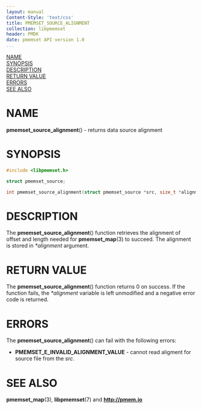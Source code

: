 ```yaml
---
layout: manual
Content-Style: 'text/css'
title: PMEMSET_SOURCE_ALIGNMENT
collection: libpmemset
header: PMDK
date: pmemset API version 1.0
...
```


[comment]: <> (SPDX-License-Identifier: BSD-3-Clause)
[comment]: <> (Copyright 2021, Intel Corporation)

[comment]: <> (pmemset_source_alignment.3 -- man page for pmemset_source_alignment)

[NAME](#name)<br />
[SYNOPSIS](#synopsis)<br />
[DESCRIPTION](#description)<br />
[RETURN VALUE](#return-value)<br />
[ERRORS](#errors)<br />
[SEE ALSO](#see-also)<br />

# NAME #

**pmemset_source_alignment**() - returns data source alignment

# SYNOPSIS #

```c
#include <libpmemset.h>

struct pmemset_source;

int pmemset_source_alignment(struct pmemset_source *src, size_t *alignment);

```

# DESCRIPTION #

The **pmemset_source_alignment**() function retrieves the alignment of offset and
length needed for **pmemset_map**(3) to succeed. The alignment is stored in
*\*alignment* argument.

# RETURN VALUE #

The **pmemset_source_alignment**() function returns 0 on success.
If the function fails, the *\*alignment* variable is left unmodified and a negative
error code is returned.

# ERRORS #

The **pmemset_source_alignment**() can fail with the following errors:

* **PMEMSET_E_INVALID_ALIGNMENT_VALUE** - cannot read aligment for source file
from the *src*.

# SEE ALSO #

**pmemset_map**(3), **libpmemset**(7) and **<http://pmem.io>**
